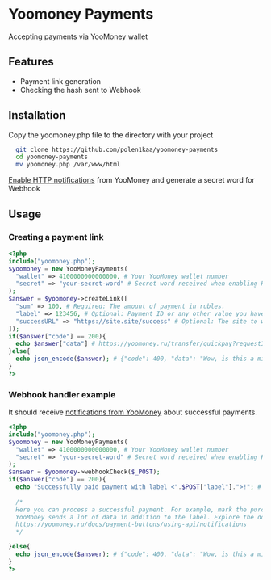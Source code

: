 
# Yoomoney Payments

Accepting payments via YooMoney wallet


## Features

- Payment link generation
- Checking the hash sent to Webhook



## Installation

Copy the yoomoney.php file to the directory with your project

```bash
  git clone https://github.com/polen1kaa/yoomoney-payments
  cd yoomoney-payments
  mv yoomoney.php /var/www/html
```

[Enable HTTP notifications](https://yoomoney.ru/transfer/myservices/http-notification) from YooMoney and generate a secret word for Webhook
## Usage

### Creating a payment link
```php
<?php
include("yoomoney.php");
$yoomoney = new YooMoneyPayments(
  "wallet" => 4100000000000000, # Your YooMoney wallet number
  "secret" => "your-secret-word" # Secret word received when enabling HTTP notifications
);
$answer = $yoomoney->createLink([
  "sum" => 100, # Required: The amount of payment in rubles.
  "label" => 123456, # Optional: Payment ID or any other value you have for recognizing a specific payment on your site
  "successURL" => "https://site.site/success" # Optional: The site to which the client is redirected if the payment is successful.
]);
if($answer["code"] == 200){
  echo $answer["data"] # https://yoomoney.ru/transfer/quickpay?requestId=...
}else{
  echo json_encode($answer); # {"code": 400, "data": "Wow, is this a mistake?"}
}
?>
```

### Webhook handler example
It should receive [notifications from YooMoney](https://yoomoney.ru/transfer/myservices/http-notification) about successful payments.
```php
<?php
include("yoomoney.php");
$yoomoney = new YooMoneyPayments(
  "wallet" => 4100000000000000, # Your YooMoney wallet number
  "secret" => "your-secret-word" # Secret word received when enabling HTTP notifications
);
$answer = $yoomoney->webhookCheck($_POST);
if($answer["code"] == 200){
  echo "Successfully paid payment with label <".$POST["label"].">!"; # {"code": 200, "data": "Successfully paid payment with label <123456>!"}
  
  /*
  Here you can process a successful payment. For example, mark the purchase as paid.
  YooMoney sends a lot of data in addition to the label. Explore the documentation:
  https://yoomoney.ru/docs/payment-buttons/using-api/notifications
  */

}else{
  echo json_encode($answer); # {"code": 400, "data": "Wow, is this a mistake?"}
}
?>
```
